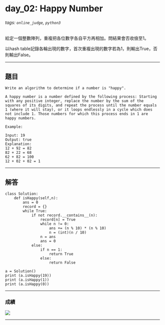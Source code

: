 # day_02: Happy Number

###### tags: `online_judge`, `python3`

給定一個整數陣列，重複把各位數字各自平方再相加。問結果會否收儉至1。

以hash table記錄各輪出現的數字，首次重複出現的數字若為1，則輸出True，否則輸出False。

---

## 題目

```
Write an algorithm to determine if a number is "happy".

A happy number is a number defined by the following process: Starting with any positive integer, replace the number by the sum of the squares of its digits, and repeat the process until the number equals 1 (where it will stay), or it loops endlessly in a cycle which does not include 1. Those numbers for which this process ends in 1 are happy numbers.

Example: 

Input: 19
Output: true
Explanation: 
12 + 92 = 82
82 + 22 = 68
62 + 82 = 100
12 + 02 + 02 = 1
```

---

## 解答

```python=
class Solution:
    def isHappy(self,n):
        ans = 0
        record = {}
        while True:
            if not record.__contains__(n):
                record[n] = True
                while n != 0:
                    ans += (n % 10) * (n % 10)
                    n = (int)(n / 10)
                n = ans
                ans = 0
            else:
                if n == 1:
                    return True
                else:
                    return False

a = Solution()
print (a.isHappy(19))
print (a.isHappy(1))
print (a.isHappy(0))
```

---
### 成績

![](https://i.imgur.com/yHlmiUW.png)

---